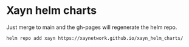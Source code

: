 # Xayn helm charts

Just merge to main and the gh-pages will regenerate the helm repo.

```bash
helm repo add xayn https://xaynetwork.github.io/xayn_helm_charts/
```


